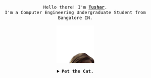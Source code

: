 <p align="center">
  <br>
  <samp>
    Hello there! I'm <b><a rel="nofollow noopener noreferrer" target="_blank" href="https://www.youtube.com/watch?v=uBBh7KKD-Hc">Tushar</a></b>.
    <br>I'm a Computer Engineering Undergraduate Student from Bangalore IN.<br>
    <br>
</samp>

  <img src="https://github.com/TusharPy/TusharPy/blob/main/kenobi-pog.gif" width="120"/>

</p>

<details align="center">

<summary> <b> <samp> Pet the Cat. </samp></b></summary>
<samp>
 <b><h2 style="color: #fc6203">C A T &nbsp; H A P P Y !</h2> </b>

<img src="https://github.com/TusharPy/TusharPy/blob/main/cat-thumbs-up.gif" width="120"/>

Current Project: <a href="">Wallpaper/Dynamic.</a>
